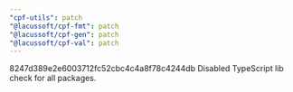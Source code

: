 ```yaml
---
"cpf-utils": patch
"@lacussoft/cpf-fmt": patch
"@lacussoft/cpf-gen": patch
"@lacussoft/cpf-val": patch
---
```


8247d389e2e6003712fc52cbc4c4a8f78c4244db Disabled TypeScript lib check for all packages.
